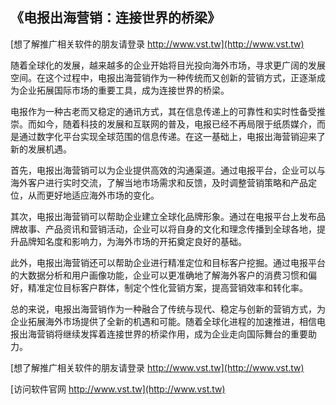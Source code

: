 ## **《电报出海营销：连接世界的桥梁》**

[想了解推广相关软件的朋友请登录 http://www.vst.tw](http://www.vst.tw)

随着全球化的发展，越来越多的企业开始将目光投向海外市场，寻求更广阔的发展空间。在这个过程中，电报出海营销作为一种传统而又创新的营销方式，正逐渐成为企业拓展国际市场的重要工具，成为连接世界的桥梁。

电报作为一种古老而又稳定的通讯方式，其在信息传递上的可靠性和实时性备受推崇。而如今，随着科技的发展和互联网的普及，电报已经不再局限于纸质媒介，而是通过数字化平台实现全球范围的信息传递。在这一基础上，电报出海营销迎来了新的发展机遇。

首先，电报出海营销可以为企业提供高效的沟通渠道。通过电报平台，企业可以与海外客户进行实时交流，了解当地市场需求和反馈，及时调整营销策略和产品定位，从而更好地适应海外市场的变化。

其次，电报出海营销可以帮助企业建立全球化品牌形象。通过在电报平台上发布品牌故事、产品资讯和营销活动，企业可以将自身的文化和理念传播到全球各地，提升品牌知名度和影响力，为海外市场的开拓奠定良好的基础。

此外，电报出海营销还可以帮助企业进行精准定位和目标客户挖掘。通过电报平台的大数据分析和用户画像功能，企业可以更准确地了解海外客户的消费习惯和偏好，精准定位目标客户群体，制定个性化营销方案，提高营销效率和转化率。

总的来说，电报出海营销作为一种融合了传统与现代、稳定与创新的营销方式，为企业拓展海外市场提供了全新的机遇和可能。随着全球化进程的加速推进，相信电报出海营销将继续发挥着连接世界的桥梁作用，成为企业走向国际舞台的重要助力。

[想了解推广相关软件的朋友请登录 http://www.vst.tw](http://www.vst.tw)


[访问软件官网 http://www.vst.tw](http://www.vst.tw)
